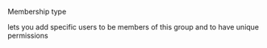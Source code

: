Membership type

lets you add specific users to be members of this group and to have unique permissions